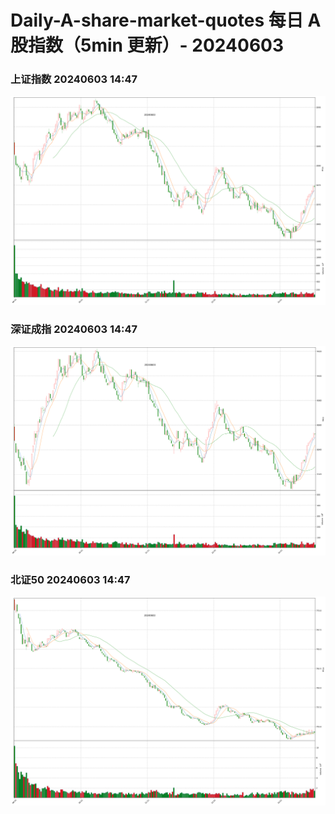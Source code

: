 
# Daily-A-share-market-quotes 每日 A 股指数（5min 更新）- 20240603

### 上证指数 20240603 14:47
![](./fig/2024/6/20240603-sh000001.png)

### 深证成指 20240603 14:47
![](./fig/2024/6/20240603-sz399001.png)

### 北证50 20240603 14:47
![](./fig/2024/6/20240603-bj899050.png)

